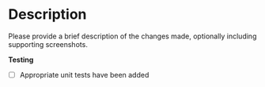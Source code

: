 # Description

Please provide a brief description of the changes made, optionally including supporting screenshots.

**Testing**

- [ ] Appropriate unit tests have been added
